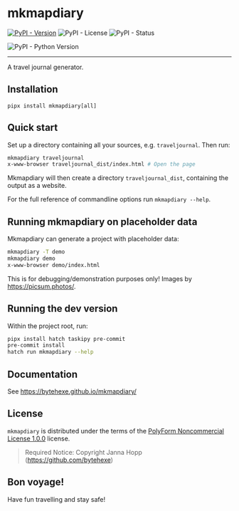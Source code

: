 # mkmapdiary

[![PyPI - Version](https://img.shields.io/pypi/v/mkmapdiary.svg)](https://pypi.org/project/mkmapdiary)
![PyPI - License](https://img.shields.io/pypi/l/mkmapdiary)
![PyPI - Status](https://img.shields.io/pypi/status/mkmapdiary)

![PyPI - Python Version](https://img.shields.io/pypi/pyversions/mkmapdiary)


-----

A travel journal generator.

## Installation

```console
pipx install mkmapdiary[all]
```

## Quick start

Set up a directory containing all your sources, e.g. `traveljournal`. Then run:

```bash
mkmapdiary traveljournal
x-www-browser traveljournal_dist/index.html # Open the page
```

Mkmapdiary will then create a directory `traveljournal_dist`, containing the output as a website.

For the full reference of commandline options run `mkmapdiary --help`.

## Running mkmapdiary on placeholder data

Mkmapdiary can generate a project with placeholder data:

```bash
mkmapdiary -T demo
mkmapdiary demo
x-www-browser demo/index.html
```

This is for debugging/demonstration purposes only! Images by https://picsum.photos/.

## Running the dev version

Within the project root, run:

```bash
pipx install hatch taskipy pre-commit
pre-commit install
hatch run mkmapdiary --help
```

## Documentation

See https://bytehexe.github.io/mkmapdiary/

## License

`mkmapdiary` is distributed under the terms of the [PolyForm Noncommercial License 1.0.0](https://polyformproject.org/licenses/noncommercial/1.0.0/) license.

> Required Notice: Copyright Janna Hopp (https://github.com/bytehexe)

## Bon voyage!

Have fun travelling and stay safe!